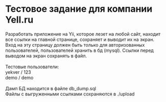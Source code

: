 # Тестовое задание для компании Yell.ru

Разработать приложение на Yii, которое лезет на любой сайт, находит все ссылки на главной странице, сохраняет и выводит их на экран.<br/>
Вход на эту страницу должен быть только для авторизованных пользователей, пользователей хранить в бд (mysql). Ссылки перед выводом на экран сохранять в файл.
<br/><br/>
Тестовые пользователи:<br/>
yekver / 123<br/>
demo / demo
<br/><br/>
Дамп БД находится в файле db_dump.sql<br/>
Файлы с выгруженными ссылками сохраняются в ./upload
